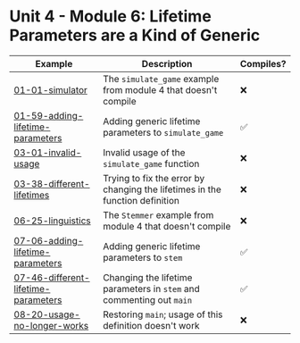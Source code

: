 # Unit 4 - Module 6: Lifetime Parameters are a Kind of Generic

| Example | Description | Compiles? |
|---------|-------------|-----------|
| [01-01-simulator](01-01-simulator) | The `simulate_game` example from module 4 that doesn't compile | ❌ |
| [01-59-adding-lifetime-parameters](01-59-adding-lifetime-parameters) | Adding generic lifetime parameters to `simulate_game` | ✅ |
| [03-01-invalid-usage](03-01-invalid-usage) | Invalid usage of the `simulate_game` function | ❌ |
| [03-38-different-lifetimes](03-38-different-lifetimes) | Trying to fix the error by changing the lifetimes in the function definition | ❌ |
| [06-25-linguistics](06-25-linguistics) | The `Stemmer` example from module 4 that doesn't compile | ❌ |
| [07-06-adding-lifetime-parameters](07-06-adding-lifetime-parameters) | Adding generic lifetime parameters to `stem` | ✅ |
| [07-46-different-lifetime-parameters](07-46-different-lifetime-parameters) | Changing the lifetime parameters in `stem` and commenting out `main` | ✅ |
| [08-20-usage-no-longer-works](08-20-usage-no-longer-works) | Restoring `main`; usage of this definition doesn't work | ❌ |
